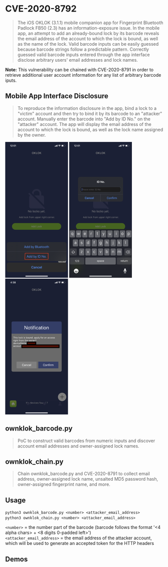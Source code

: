 # CVE-2020-8792
>The iOS OKLOK (3.1.1) mobile companion app for Fingerprint Bluetooth Padlock FB50 (2.3) has an information-exposure issue. In the mobile app, an attempt to add an already-bound lock by its barcode reveals the email address of the account to which the lock is bound, as well as the name of the lock. Valid barcode inputs can be easily guessed because barcode strings follow a predictable pattern. Correctly guessed valid barcode inputs entered through the app interface disclose arbitrary users' email addresses and lock names. 

**Note:** This vulnerability can be chained with CVE-2020-8791 in order to retrieve additional user account information for any list of arbitrary barcode iputs.

## Mobile App Interface Disclosure
>To reproduce the information disclosure in the app, bind a lock to a "victim" account and then try to bind it by its barcode to an "attacker" account. Manually enter the barcode into "Add by ID No." on the "attacker" account. The app will display the email address of the account to which the lock is bound, as well as the lock name assigned by the owner.

<img src=../screenshots/mobile_app_info_disclosure_step1.PNG width="200"/> <img src=../screenshots/mobile_app_info_disclosure_step2.PNG width="200"/> <img src=../screenshots/mobile_app_info_disclosure_step3.PNG width="200"/>

## ownklok_barcode.py
>PoC to construct valid barcodes from numeric inputs and discover account email addresses and owner-assigned lock names.

## ownklok_chain.py
>Chain ownklok_barcode.py and CVE-2020-8791 to collect email address, owner-assigned lock name, unsalted MD5 password hash, owner-assigned fingerprint name, and more.

## Usage
```python3 ownklok_barcode.py <number> <attacker_email_address>``` <br/>
```python3 ownklok_chain.py <number> <attacker_email_address>```

`<number>` = the number part of the barcode (barcode follows the format '<4 alpha chars> + <8 digits 0-padded left>')<br/>
`<attacker_email_address>` = the email address of the attacker account, which will be used to generate an accepted token for the HTTP headers

## Demos
